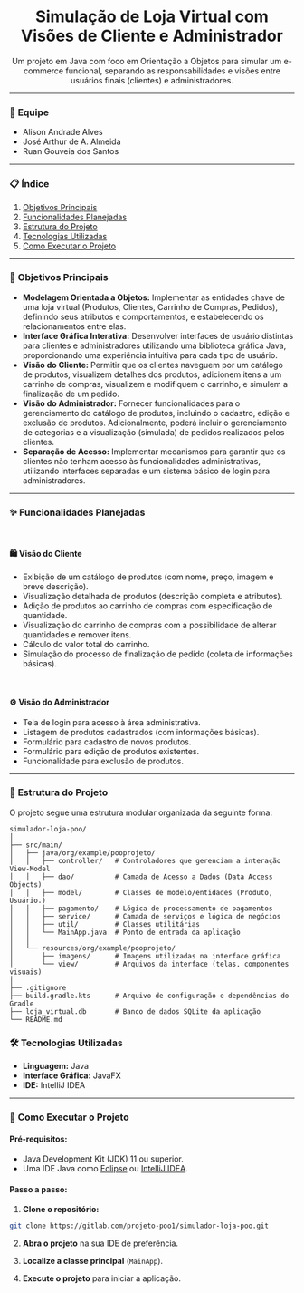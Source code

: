 <div align="center">
 <h1>Simulação de Loja Virtual com Visões de Cliente e Administrador</h1>
</div>


<p align="center">
 Um projeto em Java com foco em Orientação a Objetos para simular um e-commerce funcional, separando as responsabilidades e visões entre usuários finais (clientes) e administradores.
</p>


---


### 👥 **Equipe**


<ul>
 <li>Alison Andrade Alves</li>
 <li>José Arthur de A. Almeida</li>
 <li>Ruan Gouveia dos Santos</li>
</ul>


---


### 📋 **Índice**


<ol>
 <li><a href="#-objetivos-principais">Objetivos Principais</a></li>
 <li><a href="#-funcionalidades-planejadas">Funcionalidades Planejadas</a></li>
 <li><a href="#-estrutura-do-projeto">Estrutura do Projeto</a></li>
 <li><a href="#️-tecnologias-utilizadas">Tecnologias Utilizadas</a></li>
 <li><a href="#-como-executar-o-projeto">Como Executar o Projeto</a></li>
</ol>


---


### 🎯 **Objetivos Principais**


<ul>
 <li>
   <strong>Modelagem Orientada a Objetos:</strong> Implementar as entidades chave de uma loja virtual (Produtos, Clientes, Carrinho de Compras, Pedidos), definindo seus atributos e comportamentos, e estabelecendo os relacionamentos entre elas.
 </li>
 <li>
   <strong>Interface Gráfica Interativa:</strong> Desenvolver interfaces de usuário distintas para clientes e administradores utilizando uma biblioteca gráfica Java, proporcionando uma experiência intuitiva para cada tipo de usuário.
 </li>
 <li>
   <strong>Visão do Cliente:</strong> Permitir que os clientes naveguem por um catálogo de produtos, visualizem detalhes dos produtos, adicionem itens a um carrinho de compras, visualizem e modifiquem o carrinho, e simulem a finalização de um pedido.
 </li>
 <li>
   <strong>Visão do Administrador:</strong> Fornecer funcionalidades para o gerenciamento do catálogo de produtos, incluindo o cadastro, edição e exclusão de produtos. Adicionalmente, poderá incluir o gerenciamento de categorias e a visualização (simulada) de pedidos realizados pelos clientes.
 </li>
 <li>
   <strong>Separação de Acesso:</strong> Implementar mecanismos para garantir que os clientes não tenham acesso às funcionalidades administrativas, utilizando interfaces separadas e um sistema básico de login para administradores.
 </li>
</ul>


---


### ✨ **Funcionalidades Planejadas**


<br>


#### 🛍️ **Visão do Cliente**


<ul>
 <li>Exibição de um catálogo de produtos (com nome, preço, imagem e breve descrição).</li>
 <li>Visualização detalhada de produtos (descrição completa e atributos).</li>
 <li>Adição de produtos ao carrinho de compras com especificação de quantidade.</li>
 <li>Visualização do carrinho de compras com a possibilidade de alterar quantidades e remover itens.</li>
 <li>Cálculo do valor total do carrinho.</li>
 <li>Simulação do processo de finalização de pedido (coleta de informações básicas).</li>
</ul>


<br>


#### ⚙️ **Visão do Administrador**


<ul>
 <li>Tela de login para acesso à área administrativa.</li>
 <li>Listagem de produtos cadastrados (com informações básicas).</li>
 <li>Formulário para cadastro de novos produtos.</li>
 <li>Formulário para edição de produtos existentes.</li>
 <li>Funcionalidade para exclusão de produtos.</li>
</ul>


---


### 📂 **Estrutura do Projeto**
O projeto segue uma estrutura modular organizada da seguinte forma:


```text
simulador-loja-poo/
│
├── src/main/
│   ├── java/org/example/pooprojeto/
│   │   ├── controller/   # Controladores que gerenciam a interação View-Model
│   │   ├── dao/          # Camada de Acesso a Dados (Data Access Objects)
│   │   ├── model/        # Classes de modelo/entidades (Produto, Usuário.)
│   │   ├── pagamento/    # Lógica de processamento de pagamentos
│   │   ├── service/      # Camada de serviços e lógica de negócios
│   │   ├── util/         # Classes utilitárias
│   │   └── MainApp.java  # Ponto de entrada da aplicação
│   │
│   └── resources/org/example/pooprojeto/
│       ├── imagens/      # Imagens utilizadas na interface gráfica
│       └── view/         # Arquivos da interface (telas, componentes visuais)
│
├── .gitignore
├── build.gradle.kts      # Arquivo de configuração e dependências do Gradle
├── loja_virtual.db       # Banco de dados SQLite da aplicação
└── README.md
```
### 🛠️ **Tecnologias Utilizadas**


<ul>
 <li><strong>Linguagem:</strong> Java</li>
 <li><strong>Interface Gráfica:</strong> JavaFX</li>
 <li><strong>IDE:</strong>  IntelliJ IDEA</li>
</ul>


---


### 🚀 **Como Executar o Projeto**


#### **Pré-requisitos:**
*   Java Development Kit (JDK) 11 ou superior.
*   Uma IDE Java como <a href="https://www.eclipse.org/">Eclipse</a> ou <a href="https://www.jetbrains.com/idea/">IntelliJ IDEA</a>.


#### **Passo a passo:**


1.  **Clone o repositório:**
   ```sh
   git clone https://gitlab.com/projeto-poo1/simulador-loja-poo.git
   ```


2.  **Abra o projeto** na sua IDE de preferência.


3.  **Localize a classe principal** (`MainApp`).


4.  **Execute o projeto** para iniciar a aplicação.

